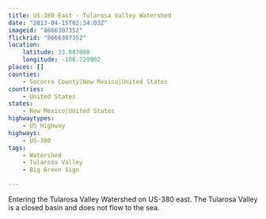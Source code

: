 ```yaml
---
title: US-380 East - Tularosa Valley Watershed
date: "2013-04-15T02:34:03Z"
imageid: "8666307352"
flickrid: "8666307352"
location:
    latitude: 33.887068
    longitude: -106.729902
places: []
counties:
    - Socorro County|New Mexico|United States
countries:
    - United States
states:
    - New Mexico|United States
highwaytypes:
    - US Highway
highways:
    - US-380
tags:
    - Watershed
    - Tularosa Valley
    - Big Green Sign

---
```

Entering the Tularosa Valley Watershed on US-380 east.  The Tularosa Valley is a closed basin and does not flow to the sea.